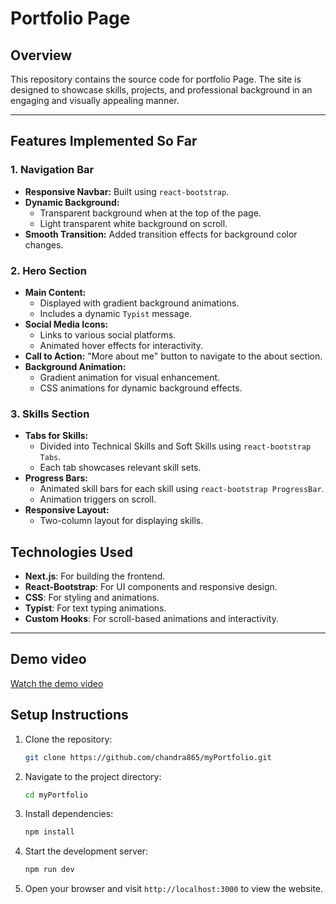 # Portfolio Page

## Overview
This repository contains the source code for portfolio Page. The site is designed to showcase skills, projects, and professional background in an engaging and visually appealing manner.

---

## Features Implemented So Far

### 1. Navigation Bar
- **Responsive Navbar:** Built using `react-bootstrap`.
- **Dynamic Background:** 
  - Transparent background when at the top of the page.
  - Light transparent white background on scroll.
- **Smooth Transition:** Added transition effects for background color changes.

### 2. Hero Section
- **Main Content:**
  - Displayed with gradient background animations.
  - Includes a dynamic `Typist` message.
- **Social Media Icons:**
  - Links to various social platforms.
  - Animated hover effects for interactivity.
- **Call to Action:** "More about me" button to navigate to the about section.
- **Background Animation:**
  - Gradient animation for visual enhancement.
  - CSS animations for dynamic background effects.

### 3. Skills Section
- **Tabs for Skills:**
  - Divided into Technical Skills and Soft Skills using `react-bootstrap Tabs`.
  - Each tab showcases relevant skill sets.
- **Progress Bars:**
  - Animated skill bars for each skill using `react-bootstrap ProgressBar`.
  - Animation triggers on scroll.
- **Responsive Layout:**
  - Two-column layout for displaying skills.

## Technologies Used
- **Next.js**: For building the frontend.
- **React-Bootstrap**: For UI components and responsive design.
- **CSS**: For styling and animations.
- **Typist**: For text typing animations.
- **Custom Hooks**: For scroll-based animations and interactivity.

---
## Demo video
[Watch the demo video](public/demo.mkv)

## Setup Instructions
1. Clone the repository:
   ```bash
   git clone https://github.com/chandra865/myPortfolio.git
   ```
2. Navigate to the project directory:
   ```bash
   cd myPortfolio
   ```
3. Install dependencies:
   ```bash
   npm install
   ```
4. Start the development server:
   ```bash
   npm run dev
   ```
5. Open your browser and visit `http://localhost:3000` to view the website.

